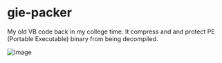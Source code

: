 gie-packer
==========

My old VB code back in my college time. It compress and and protect PE (Portable Executable) binary from being decompiled.

![image](https://dl.dropboxusercontent.com/u/79120458/public/gie-packer.png)
